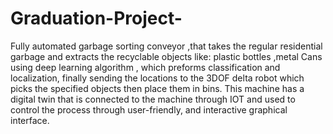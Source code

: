 # Graduation-Project-
Fully automated garbage sorting conveyor ,that takes the regular residential garbage and extracts the recyclable objects like: plastic bottles ,metal Cans using deep learning algorithm , which preforms classification and localization, finally sending the locations to the 3DOF delta robot which picks the specified objects then place them in bins. This machine has a digital twin that is connected to the machine through IOT and used to control the process through user-friendly, and interactive graphical interface.
